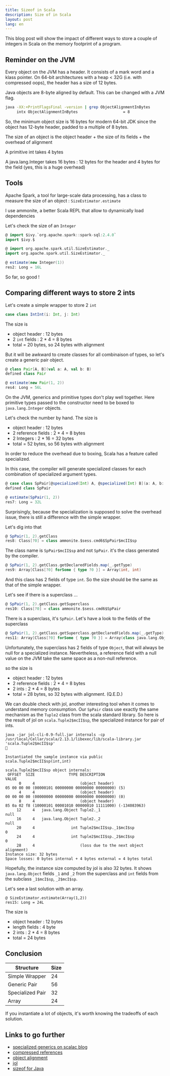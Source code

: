 ```yaml
---
title: Sizeof in Scala
description: Size of in Scala
layout: post
lang: en
---
```

This blog post will show the impact of different ways to store a couple of integers in Scala on the
memory footprint of a program.

## Reminder on the JVM

Every object on the JVM has a header. It consists of a mark word and a klass pointer. On 64-bit
architectures with a heap < 32G (i.e. with compressed oops), the header has a size of 12 bytes.

Java objects are 8-byte aligned by default. This can be changed with a JVM flag.

```sh
java -XX:+PrintFlagsFinal -version | grep ObjectAlignmentInBytes
     intx ObjectAlignmentInBytes                    = 8                                   {lp64_product}
```

So, the minimum object size is 16 bytes for modern 64-bit JDK since the object has 12-byte header,
padded to a multiple of 8 bytes.

The size of an object is the object header + the size of its fields + the overhead of alignment

A primitive int takes 4 bytes

A java.lang.Integer takes 16 bytes : 12 bytes for the header and 4 bytes for the field (yes, this is
a huge overhead)

## Tools

Apache Spark, a tool for large-scale data processing, has a class to measure the size of an object : `SizeEstimator.estimate`

I use ammonite, a better Scala REPL that allow to dynamically load dependencies

Let's check the size of an `Integer`

```scala
@ import $ivy.`org.apache.spark::spark-sql:2.4.0`
import $ivy.$

@ import org.apache.spark.util.SizeEstimator._
import org.apache.spark.util.SizeEstimator._

@ estimate(new Integer(1))
res2: Long = 16L
```

So far, so good !

## Comparing different ways to store 2 ints

Let's create a simple wrapper to store 2 `int`

```scala
case class IntInt(i: Int, j: Int)
```

The size is

-   object header : 12 bytes
-   2 `int` fields : 2 \* 4 = 8 bytes
-   total = 20 bytes, so 24 bytes with alignment

But it will be awkward to create classes for all combinaison of types, so let's create a generic
pair object.

```scala
@ class Pair[A, B](val a: A, val b: B)
defined class Pair

@ estimate(new Pair(1, 2))
res4: Long = 56L
```

On the JVM, generics and primitive types don't play well together. Here primitive types passed to
the constructor need to be boxed to `java.lang.Integer` objects.

Let's check the number by hand. The size is

-   object header : 12 bytes
-   2 reference fields : 2 \* 4 = 8 bytes
-   2 Integers : 2 \* 16 = 32 bytes
-   total = 52 bytes, so 56 bytes with alignment

In order to reduce the overhead due to boxing, Scala has a feature called specialized.

In this case, the compiler will generate specialized classes for each combination of specialized
argument types.

```scala
@ case class SpPair[@specialized(Int) A, @specialized(Int) B](a: A, b: B)
defined class SpPair

@ estimate(SpPair(1, 2))
res7: Long = 32L
```

Surprisingly, because the specialization is supposed to solve the overhead issue, there is still a
difference with the simple wrapper.

Let's dig into that

```scala
@ SpPair(1, 2).getClass
res8: Class[?0] = class ammonite.$sess.cmd6$SpPair$mcII$sp
```

The class name is `SpPair$mcII$sp` and not `SpPair`. it's the class generated by the compiler.

```scala
@ SpPair(1, 2).getClass.getDeclaredFields.map(_.getType)
res9: Array[Class[?0] forSome { type ?0 }] = Array(int, int)
```

And this class has 2 fields of type `int`. So the size should be the same as that of the simple
wrapper.

Let's see if there is a superclass …

```scala
@ SpPair(1, 2).getClass.getSuperclass
res10: Class[?0] = class ammonite.$sess.cmd6$SpPair
```

There is a superclass, it's `SpPair`. Let's have a look to the fields of the superclass

```scala
@ SpPair(1, 2).getClass.getSuperclass.getDeclaredFields.map(_.getType)
res11: Array[Class[?0] forSome { type ?0 }] = Array(class java.lang.Object, class java.lang.Object)
```

Unfortunately, the superclass has 2 fields of type `Object`, that will always be null for a
specialized instance. Nevertheless, a reference field with a null value on the JVM take the same
space as a non-null reference.

so the size is

-   object header : 12 bytes
-   2 reference fields : 2 \* 4 = 8 bytes
-   2 ints : 2 \* 4 = 8 bytes
-   total = 28 bytes, so 32 bytes with alignment. (Q.E.D.)

We can double check with jol, another interesting tool when it comes to understand memory
consumption. Our `SpPair` class use exactly the same mechanism as the `Tuple2` class from the scala
standard library. So here is the result of jol on `scala.Tuple2$mcII$sp`, the specialized instance for
pair of ints.

```
java -jar jol-cli-0.9-full.jar internals -cp /usr/local/Cellar/scala/2.13.1/libexec/lib/scala-library.jar 'scala.Tuple2$mcII$sp'                                                   

Instantiated the sample instance via public scala.Tuple2$mcII$sp(int,int)

scala.Tuple2$mcII$sp object internals:
 OFFSET  SIZE               TYPE DESCRIPTION                               VALUE
      0     4                    (object header)                           05 00 00 00 (00000101 00000000 00000000 00000000) (5)
      4     4                    (object header)                           00 00 00 00 (00000000 00000000 00000000 00000000) (0)
      8     4                    (object header)                           85 0a 02 f8 (10000101 00001010 00000010 11111000) (-134083963)
     12     4   java.lang.Object Tuple2._1                                 null
     16     4   java.lang.Object Tuple2._2                                 null
     20     4                int Tuple2$mcII$sp._1$mcI$sp                  0
     24     4                int Tuple2$mcII$sp._2$mcI$sp                  0
     28     4                    (loss due to the next object alignment)
Instance size: 32 bytes
Space losses: 0 bytes internal + 4 bytes external = 4 bytes total
```

Hopefully, the instance size computed by jol is also 32 bytes. It shows `java.lang.Object` fields `_1`
and `_2` from the superclass and `int` fields from the subclass `_1$mcI$sp`, `_2$mcI$sp`.

Let's see a last solution with an array.

```
@ SizeEstimator.estimate(Array(1,2))
res15: Long = 24L
```

The size is

-   object header : 12 bytes
-   length fields : 4 byte
-   2 ints : 2 \* 4 = 8 bytes
-   total = 24 bytes

## Conclusion

| Structure        | Size |
|------------------|------|
| Simple Wrapper   | 24   |
| Generic Pair     | 56   |
| Specialized Pair | 32   |
| Array            | 24   |

If you instantiate a lot of objects, it's worth knowing the tradeoffs of each solution.

## Links to go further

-   [specialized generics on scalac
    blog](https://scalac.io/specialized-generics-object-instantiation/)
-   [compressed references](https://shipilev.net/jvm/anatomy-quarks/23-compressed-references/)
-   [object alignment](https://shipilev.net/jvm/anatomy-quarks/24-object-alignment/)
-   [jol](https://openjdk.java.net/projects/code-tools/jol/)
-   [sizeof for Java](https://www.javaworld.com/article/2077408/sizeof-for-java.html)

